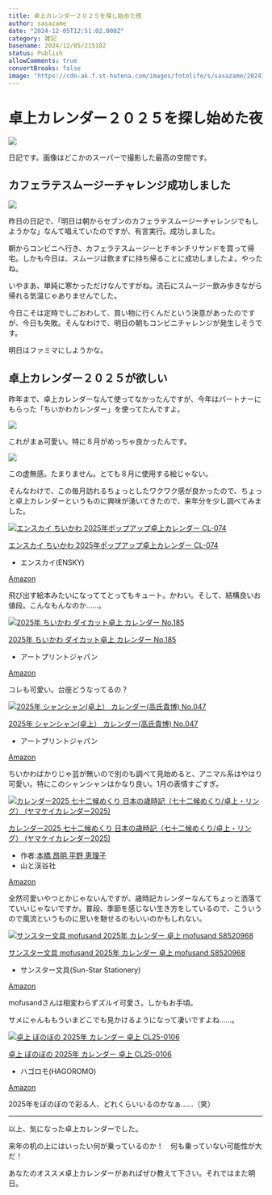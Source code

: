```yaml
---
title: 卓上カレンダー２０２５を探し始めた夜
author: sasazame
date: "2024-12-05T12:51:02.000Z"
category: 雑記
basename: 2024/12/05/215102
status: Publish
allowComments: true
convertBreaks: false
image: "https://cdn-ak.f.st-hatena.com/images/fotolife/s/sasazame/20241205/20241205205645.png"
---
```

# 卓上カレンダー２０２５を探し始めた夜

![](https://cdn-ak.f.st-hatena.com/images/fotolife/s/sasazame/20241205/20241205205645.png)

日記です。画像はどこかのスーパーで撮影した最高の空間です。

<!-- Extended Body -->

## カフェラテスムージーチャレンジ成功しました

![](https://cdn-ak.f.st-hatena.com/images/fotolife/s/sasazame/20241205/20241205212422.png)

昨日の日記で、「明日は朝からセブンのカフェラテスムージーチャレンジでもしようかな」なんて唱えていたのですが、有言実行。成功しました。

朝からコンビニへ行き、カフェラテスムージーとチキンチリサンドを買って帰宅。しかも今日は、スムージは飲まずに持ち帰ることに成功しましたよ。やったね。

いやまあ、単純に寒かっただけなんですがね。流石にスムージー飲み歩きながら帰れる気温じゃありませんでした。

今日こそは定時でしごおわして、買い物に行くんだという決意があったのですが、今日も失敗。そんなわけで、明日の朝もコンビニチャレンジが発生しそうです。

明日はファミマにしようかな。

## 卓上カレンダー２０２５が欲しい

昨年まで、卓上カレンダーなんて使ってなかったんですが、今年はパートナーにもらった「ちいかわカレンダー」を使ってたんですよ。

![](https://cdn-ak.f.st-hatena.com/images/fotolife/s/sasazame/20241205/20241205212849.png)

これがまぁ可愛い。特に８月がめっちゃ良かったんです。

![](https://cdn-ak.f.st-hatena.com/images/fotolife/s/sasazame/20241205/20241205213106.png)

この虚無感。たまりません。とても８月に使用する絵じゃない。

そんなわけで、この毎月訪れるちょっとしたワクワク感が良かったので、ちょっと卓上カレンダーというものに興味が湧いてきたので、来年分を少し調べてみました。

[![エンスカイ ちいかわ 2025年ポップアップ卓上カレンダー CL-074](https://m.media-amazon.com/images/I/51kSxjIwAZL._SL500_.jpg "エンスカイ ちいかわ 2025年ポップアップ卓上カレンダー CL-074")](https://www.amazon.co.jp/dp/B0DKFPWN75?tag=mochig08-22&linkCode=ogi&th=1&psc=1)

[エンスカイ ちいかわ 2025年ポップアップ卓上カレンダー CL-074](https://www.amazon.co.jp/dp/B0DKFPWN75?tag=mochig08-22&linkCode=ogi&th=1&psc=1)

-   エンスカイ(ENSKY)

[Amazon](https://www.amazon.co.jp/dp/B0DKFPWN75?tag=mochig08-22&linkCode=ogi&th=1&psc=1)

飛び出す絵本みたいになっててとってもキュート。かわい。そして、結構良いお値段。こんなもんなのか……。

[![2025年 ちいかわ ダイカット卓上 カレンダー No.185](https://m.media-amazon.com/images/I/41DSYP3rmgL._SL500_.jpg "2025年 ちいかわ ダイカット卓上 カレンダー No.185")](https://www.amazon.co.jp/dp/B0D16XBRPF?tag=mochig08-22&linkCode=ogi&th=1&psc=1)

[2025年 ちいかわ ダイカット卓上 カレンダー No.185](https://www.amazon.co.jp/dp/B0D16XBRPF?tag=mochig08-22&linkCode=ogi&th=1&psc=1)

-   アートプリントジャパン

[Amazon](https://www.amazon.co.jp/dp/B0D16XBRPF?tag=mochig08-22&linkCode=ogi&th=1&psc=1)

コレも可愛い。台座どうなってるの？

[![2025年 シャンシャン(卓上） カレンダー(高氏貴博) No.047](https://m.media-amazon.com/images/I/51kJElU8fTL._SL500_.jpg "2025年 シャンシャン(卓上） カレンダー(高氏貴博) No.047")](https://www.amazon.co.jp/dp/B0D16SSLTX?tag=mochig08-22&linkCode=ogi&th=1&psc=1)

[2025年 シャンシャン(卓上） カレンダー(高氏貴博) No.047](https://www.amazon.co.jp/dp/B0D16SSLTX?tag=mochig08-22&linkCode=ogi&th=1&psc=1)

-   アートプリントジャパン

[Amazon](https://www.amazon.co.jp/dp/B0D16SSLTX?tag=mochig08-22&linkCode=ogi&th=1&psc=1)

ちいかわばかりじゃ芸が無いので別のも調べて見始めると、アニマル系はやはり可愛い。特にこのシャンシャンはかなり良い。1月の表情すごすぎ。

[![カレンダー2025 七十二候めくり 日本の歳時記（七十二候めくり/卓上・リング） (ヤマケイカレンダー2025)](https://m.media-amazon.com/images/I/51ReOncgXrL._SL500_.jpg "カレンダー2025 七十二候めくり 日本の歳時記（七十二候めくり/卓上・リング） (ヤマケイカレンダー2025)")](https://www.amazon.co.jp/dp/4635861996?tag=mochig08-22&linkCode=ogi&th=1&psc=1)

[カレンダー2025 七十二候めくり 日本の歳時記（七十二候めくり/卓上・リング） (ヤマケイカレンダー2025)](https://www.amazon.co.jp/dp/4635861996?tag=mochig08-22&linkCode=ogi&th=1&psc=1)

-   作者:[本橋 昂明](https://d.hatena.ne.jp/keyword/%CB%DC%B6%B6%20%B9%B7%CC%C0),[平野 恵理子](https://d.hatena.ne.jp/keyword/%CA%BF%CC%EE%20%B7%C3%CD%FD%BB%D2)
-   山と渓谷社

[Amazon](https://www.amazon.co.jp/dp/4635861996?tag=mochig08-22&linkCode=ogi&th=1&psc=1)

全然可愛いやつとかじゃないんですが、歳時記カレンダーなんてちょっと洒落てていいじゃないですか。普段、季節を感じない生き方をしているので、こういうので風流というものに思いを馳せるのもいいのかもしれない。

[![サンスター文具 mofusand 2025年 カレンダー 卓上 mofusand S8520968](https://m.media-amazon.com/images/I/3104OS3h5vL._SL500_.jpg "サンスター文具 mofusand 2025年 カレンダー 卓上 mofusand S8520968")](https://www.amazon.co.jp/dp/B0D78X9X6J?tag=mochig08-22&linkCode=ogi&th=1&psc=1)

[サンスター文具 mofusand 2025年 カレンダー 卓上 mofusand S8520968](https://www.amazon.co.jp/dp/B0D78X9X6J?tag=mochig08-22&linkCode=ogi&th=1&psc=1)

-   サンスター文具(Sun-Star Stationery)

[Amazon](https://www.amazon.co.jp/dp/B0D78X9X6J?tag=mochig08-22&linkCode=ogi&th=1&psc=1)

mofusandさんは相変わらずズルイ可愛さ。しかもお手頃。

サメにゃんももういまどこでも見かけるようになって凄いですよね……。

[![卓上 ぼのぼの 2025年 カレンダー 卓上 CL25-0106](https://m.media-amazon.com/images/I/51W3ob2mhpL._SL500_.jpg "卓上 ぼのぼの 2025年 カレンダー 卓上 CL25-0106")](https://www.amazon.co.jp/dp/B0DBZ5N1QS?tag=mochig08-22&linkCode=ogi&th=1&psc=1)

[卓上 ぼのぼの 2025年 カレンダー 卓上 CL25-0106](https://www.amazon.co.jp/dp/B0DBZ5N1QS?tag=mochig08-22&linkCode=ogi&th=1&psc=1)

-   ハゴロモ(HAGOROMO)

[Amazon](https://www.amazon.co.jp/dp/B0DBZ5N1QS?tag=mochig08-22&linkCode=ogi&th=1&psc=1)

2025年をぼのぼので彩る人、どれくらいいるのかなぁ……（笑）

* * *

以上、気になった卓上カレンダーでした。

来年の机の上にはいったい何が乗っているのか！　何も乗っていない可能性が大だ！

あなたのオススメ卓上カレンダーがあればぜひ教えて下さい。それではまた明日。